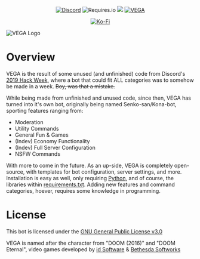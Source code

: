 
<p align="center">
    <a href="https://discord.gg/qrJzm5G"><img alt="Discord" src="https://img.shields.io/discord/635569649077190716"></a>
    <a><img alt="Requires.io" src="https://img.shields.io/requires/github/Zeexel/VEGA"></a>
    <a href="https://www.codacy.com/manual/Zeexel/VEGA?utm_source=github.com&amp;utm_medium=referral&amp;utm_content=Zeexel/VEGA&amp;utm_campaign=Badge_Grade"><img src="https://app.codacy.com/project/badge/Grade/95663dcd5f944b18b2dceef4fe0a09f2"/></a>
    <a href="https://top.gg/bot/618633293121847317" ><img src="https://top.gg/api/widget/status/618633293121847317.svg"alt="VEGA" />
</a>
</p>

<p align="center">
    <a href="https://ko-fi.com/Zeexel"><img alt="Ko-Fi" src="https://www.ko-fi.com/img/githubbutton_sm.svg"></a>
</p>



![VEGA Logo](https://imgur.com/5larXhh.png)


# Overview
VEGA is the result of some unused (and unfinished) code from Discord's [2019 Hack Week](https://blog.discord.com/discord-community-hack-week-category-winners-bd0364360f92), where a bot that could fit ALL categories was to somehow be made in a week. ~~Boy, was that a mistake.~~

While being made from unfinished and unused code, since then, VEGA has turned into it's own bot, originally being named Senko-san/Kona-bot, sporting features ranging from:

- Moderation
- Utility Commands
- General Fun & Games
- (Indev) Economy Functionality
- (Indev) Full Server Configuration
- NSFW Commands

With more to come in the future. As an up-side, VEGA is completely open-source, with templates for bot configuration, server settings, and more. Installation is easy as well, only requiring [Python](https://www.python.org/downloads/), and of course, the libraries within [requirements.txt](https://github.com/Zeexel/VEGA/blob/master/requirements.txt). Adding new features and command categories, hoever, requires some knowledge in programming.


# License
This bot is licensed under the [GNU General Public License v3.0](https://www.gnu.org/licenses/gpl-3.0.en.html)

VEGA is named after the character from "DOOM (2016)" and "DOOM Eternal", video games developed by [id Software](https://www.idsoftware.com) & [Bethesda Softworks](https://bethesda.net/)
